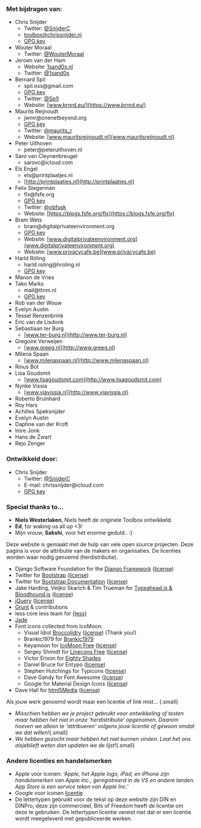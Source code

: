### Met bijdragen van:

 - Chris Snijder 
    - Twitter: [@SnijderC](https://twitter.com/SnijderC) 
    - toolbox@chrissnijder.nl
    - [GPG key](https://keybase.io/snijderc/key.asc)
 - Wouter Moraal 
    - Twitter: [@WouterMoraal](https://twitter.com/WouterMoraal)
 - Jeroen van der Ham
    - Website: [1sand0s.nl](https://1sand0s.nl)    
    - Twitter: [@1sand0s](https://twitter.com/1sand0s) 
 - Bernard Spil
    - &#115;&#112;&#105;&#108;&#46;&#111;&#115;&#115;&#64;&#103;&#109;&#97;&#105;&#108;&#46;&#99;&#111;&#109;
    - [GPG key](https://keybase.io/spil/key.asc)
    - Twitter: [@Sp1l](https://twitter.com/Sp1l)
    - Website: [www.brnrd.eu/](https://www.brnrd.eu/)
 - Maurits Reijnoudt
    - &#106;&#119;&#109;&#114;&#064;&#111;&#110;&#101;&#110;&#101;&#116;&#098;&#101;&#121;&#111;&#110;&#100;&#046;&#111;&#114;&#103;
    - [GPG key](http://www.mauritsreijnoudt.nl/Pub_Key.txt)
    - Twitter: [@maurits_r](https://twitter.com/maurits_r)
    - Website: [www.mauritsreijnoudt.nl](www.mauritsreijnoudt.nl)
 - Peter Uithoven
    - &#112;&#101;&#116;&#101;&#114;&#64;&#112;&#101;&#116;&#101;&#114;&#117;&#105;&#116;&#104;&#111;&#118;&#101;&#110;&#46;&#110;&#108;
 - Saro van Cleynenbreugel
    - &#115;&#97;&#114;&#111;&#118;&#99;&#64;&#105;&#99;&#108;&#111;&#117;&#100;&#46;&#99;&#111;&#109;
 - Els Engel
    - &#101;&#108;&#115;&#64;&#112;&#114;&#105;&#110;&#116;&#112;&#108;&#97;&#97;&#116;&#106;&#101;&#115;&#46;&#110;&#108;
    - [http://printplaatjes.nl](http://printplaatjes.nl)
 - Felix Stegerman
    - &#102;&#108;&#120;&#64;&#102;&#115;&#102;&#101;&#46;&#111;&#114;&#103;
    - [GPG key](https://github.com/obfusk/gpg)
    - Twitter: [@obfusk](https://twitter.com/obfusk) 
    - Website: [https://blogs.fsfe.org/flx](https://blogs.fsfe.org/flx)
 - Bram Wets
    - &#98;&#114;&#97;&#109;&#64;&#100;&#105;&#103;&#105;&#116;&#97;&#108;&#112;&#114;&#105;&#118;&#97;&#116;&#101;&#101;&#110;&#118;&#105;&#114;&#111;&#110;&#109;&#101;&#110;&#116;&#46;&#111;&#114;&#103;
    - [GPG key](http://pgp.mit.edu/pks/lookup?op=vindex&search=0x919C9EBCA0430B96)
    - Website: [www.digitalprivateenvironment.org](www.digitalprivateenvironment.org)
    - Website: [www.privacycafe.be](www.privacycafe.be)
 - Harld Röling
    - &#104;&#97;&#114;&#108;&#100;&#46;&#114;&#111;&#108;&#105;&#110;&#103;&#64;&#104;&#114;&#111;&#108;&#105;&#110;&#103;&#46;&#110;&#108;
    - [GPG key](https://www.hroling.nl/pki/certificaten/Harld_Roling_0xF1E7EC17.asc)
 - Manon de Vries
 - Tako Marks
    - &#109;&#97;&#105;&#108;&#64;&#116;&#116;&#110;&#109;&#46;&#110;&#108;
    - [GPG key](http://pgp.mit.edu/pks/lookup?op=vindex&search=0x236A1975F4BA978B)
 - Rob van der Wouw
 - Evelyn Austin
 - Tessel Renzenbrink
 - Eric van de Lisdonk
 - Sebastiaan ter Burg
    - [www.ter-burg.nl](http://www.ter-burg.nl)
 - Gregoire Verweijen
    - [www.greeg.nl](http://www.greeg.nl)
 - Milena Spaan
    - [www.milenaspaan.nl](http://www.milenaspaan.nl)
 - Rinus Bot
 - Lisa Goudsmit
    - [www.lisagoudsmit.com](http://www.lisagoudsmit.com)
 - Nynke Vissia
    - [www.viavissia.nl](http://www.viavissia.nl)
 - Roberto Bruinhard
 - Roy Hars
 - Achilles Speksnijder
 - Evelyn Austin
 - Daphne van der Kroft
 - Imre Jonk
 - Hans de Zwart
 - Rejo Zenger

### Ontwikkeld door:

 - Chris Snijder 
    - Twitter: [@SnijderC](https://twitter.com/SnijderC) 
    - &#x45;&#x2D;&#x6D;&#x61;&#x69;&#x6C;&#x3A;&#x20;&#099;&#104;&#114;&#105;&#115;&#115;&#110;&#105;&#106;&#100;&#101;&#114;&#064;&#105;&#099;&#108;&#111;&#117;&#100;&#046;&#099;&#111;&#109;
    - [GPG key](https://keybase.io/snijderc/key.asc)
    
### Special thanks to...

 - **Niels Westerlaken**, Niels heeft de originele Toolbox ontwikkeld.
 - **Ed**, for waking us all up <3!
 - Mijn vrouw, **Sakshi**, voor het enorme geduld.. :)
 
Deze website is gemaakt met de hulp van vele open source projecten.
Deze pagina is voor de attributie van de makers en organisaties. De licenties worden waar nodig genoemd (herdistributie).

 - Django Software Foundation for the [Django Framework](https://www.djangoproject.com/) ([license](/doc/licenses/django-license))
 - Twitter for [Bootstrap](http://getbootstrap.com/) ([license](/doc/licenses/mit-license/))
 - Twitter for [Bootstrap Documentation](http://getbootstrap.com/) ([license](http://creativecommons.org/licenses/by/3.0/))
 - Jake Harding, Veljko Skarich & Tim Trueman for [Typeahead.js & Bloodhound.js](http://twitter.github.io/typeahead.js/) ([license](/doc/licenses/mit-license/))
 - [jQuery](https://jquery.org) ([license](/doc/licenses/mit-license/))
 - [Grunt](http://gruntjs.com/) & contributions
 - less core less team for [{less}](http://lesscss.org/)
 - [Jade](http://jade-lang.com/)
 - Font icons collected from IcoMoon:
    - Visual Idiot [Broccolidry](http://dribbble.com/shots/587469-Free-16px-Broccolidryiconsaniconsetitisfullof-icons) ([license](/doc/licenses/broccolidry-license)) (Thank you!)
    - Brankic1979 for [Brankic1979](http://brankic1979.com/icons/)
    - Keyamoon for [IcoMoon Free](http://keyamoon.com/icomoon/) ([license](https://creativecommons.org/licenses/by/3.0/))
    - Sergey Shmidt for [Linecons Free](http://keyamoon.com/icomoon/) ([license](https://creativecommons.org/licenses/by-sa/4.0/legalcode))
    - Victor Erixon for [Eighty Shades](https://dribbble.com/shots/928458-80-Shades-of-White-Icons)
    - Daniel Bruce for Entypo ([license](https://creativecommons.org/licenses/by-sa/3.0/))
    - Stephen Hutchings for Typicons ([license](https://creativecommons.org/licenses/by-sa/3.0/))
    - Dave Gandy for Font Awesome ([license](https://creativecommons.org/licenses/by/3.0/))
    - Google for Material Design Icons ([license](https://creativecommons.org/licenses/by-sa/4.0/))
 - Dave Hall for [html5Media](https://github.com/etianen/html5media) ([license](https://github.com/etianen/html5media/blob/master/LICENSE))
    
Als jouw werk genoemd wordt maar een licentie of link mist...
{.small}

  - *Misschien hebben we je project gebruikt voor ontwikkeling of testen maar hebben het niet in onze 'herdistributie' opgenomen. Daarom hoeven we alleen te 'attribueren' volgens jouw licentie of gewoon omdat we dat willen!*{.small}
  - *We hebben gezocht maar hebben het niet kunnen vinden. Laat het ons alsjeblieft weten dan updaten we de lijst!*{.small}

### Andere licenties en handelsmerken

- Apple voor iconen: *'Apple, het Apple logo, iPad, en iPhone zijn handelsmerken van Apple Inc., geregistreerd in de VS en andere landen. App Store is een service teken van Apple Inc.'*
- Google voor iconen [licentie](http://creativecommons.org/licenses/by/2.5/)
- De lettertypen gebruikt voor de tekst op deze website zijn DIN en DINPro, deze zijn commercieel, Bits of Freedom heeft de licentie om deze te gebruiken. De lettertypen licentie vereist niet dat er een licentie wordt meegeleverd met gepubliceerde werken.

